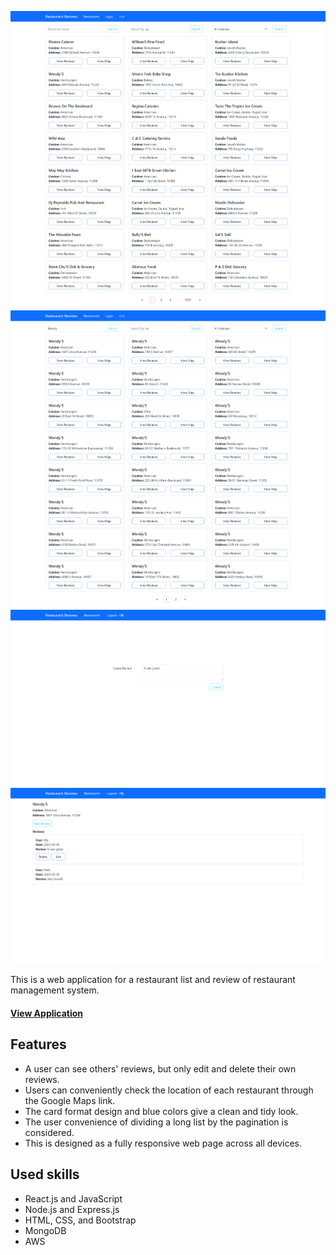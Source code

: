 ![main page](/frontend/public/assets/main_page.png)
![search result](/frontend/public/assets/searching.png)
![create review page](/frontend/public/assets/create_review_page.png)
![review page](/frontend/public/assets/review_page.png)

This is a web application for a restaurant list and review of restaurant management system.

#### [View Application](http://3.99.220.142:3000/)

## Features
- A user can see others' reviews, but only edit and delete their own reviews.
- Users can conveniently check the location of each restaurant through the Google Maps link.
- The card format design and blue colors give a clean and tidy look.
- The user convenience of dividing a long list by the pagination is considered.
- This is designed as a fully responsive web page across all devices.

## Used skills
- React.js and JavaScript
- Node.js and Express.js
- HTML, CSS, and Bootstrap
- MongoDB
- AWS
